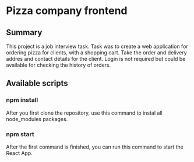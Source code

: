 # Pizza company frontend

## Summary

This project is a job interview task. Task was to create a web application for ordering pizza
for clients, with a shopping cart. Take the order and delivery addres and contact details for
the client. Login is not required but could be available for checking the history of orders.

## Available scripts

### npm install

After you first clone the repository, use this command to instal all node_modules packages.

### npm start

After the first command is finished, you can run this command to start the React App.
